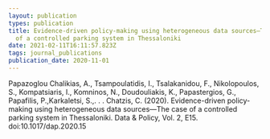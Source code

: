 ```yaml
---
layout: publication
types: publication
title: Evidence-driven policy-making using heterogeneous data sources—The case
  of a controlled parking system in Thessaloniki
date: 2021-02-11T16:11:57.823Z
tags: journal_publications
publication_date: 2020-11-01
---
```

Papazoglou Chalikias, A., Tsampoulatidis, I., Tsalakanidou, F., Nikolopoulos, S., Kompatsiaris, I., Komninos, N., Doudouliakis, K., Papastergios, G., Papafilis, P.,Karkaletsi, S.,. . . Chatzis, C. (2020). Evidence-driven policy-making using heterogeneous data sources—The case of a controlled parking system in Thessaloniki. Data & Policy, Vol. 2, E15. doi:10.1017/dap.2020.15